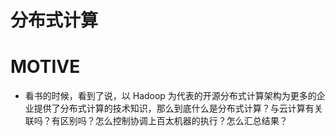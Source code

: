 
# 分布式计算



# MOTIVE

- 看书的时候，看到了说，以 Hadoop 为代表的开源分布式计算架构为更多的企业提供了分布式计算的技术知识，那么到底什么是分布式计算？与云计算有关联吗？有区别吗？怎么控制协调上百太机器的执行？怎么汇总结果？
